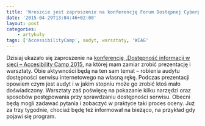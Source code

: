 ```yaml
---
title: 'Wreszcie jest zaproszenie na konferencję Forum Dostępnej Cyberprzestrzeni'
date: '2015-04-29T13:04:46+02:00'
layout: post
categories:
    - artykuły
tags: ['AccessibilityCamp', audyt, warsztaty, 'WCAG'
---
```


Dzisiaj ukazało się zaproszenie na [konferencję „Dostępność informacji w sieci – <span lang="en">Accesibility Camp 2015</span>](http://www.fdc.org.pl/konferencja-dostepnosc-informacji-sieci-accesibility-camp-2015/), na której mam zamiar zrobić prezentację i warsztaty. Obie aktywności będą na ten sam temat – robienia audytu dostępności serwisu internetowego na własną rękę. Podczas prezentacji opowiem czym jest audyt i w jakim stopniu może go zrobić ktoś mało doświadczony. Warsztaty zaś poświęcę na pokazanie kilku narzędzi oraz sposobów postępowania przy sprawdzaniu dostępności serwisu. Obecni będą mogli zadawać pytania i zobaczyć w praktyce taki proces oceny. Już za trzy tygodnie, chociaż będę też informował na bieżąco, na przykład gdy pojawi się program.
